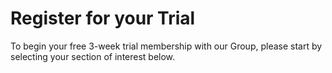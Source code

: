 # Register for your Trial

To begin your free 3-week trial membership with our Group,
please start by selecting your section of interest below.
